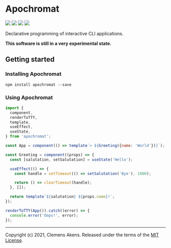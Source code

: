 # Apochromat

[![][ci-badge]][ci-link] [![][version-badge]][version-link]
[![][license-badge]][license-link] [![][types-badge]][types-link]

[ci-badge]: https://github.com/clebert/apochromat/workflows/CI/badge.svg
[ci-link]: https://github.com/clebert/apochromat
[version-badge]: https://badgen.net/npm/v/apochromat
[version-link]: https://www.npmjs.com/package/apochromat
[license-badge]: https://badgen.net/npm/license/apochromat
[license-link]: https://github.com/clebert/apochromat/blob/master/LICENSE
[types-badge]: https://badgen.net/npm/types/apochromat
[types-link]: https://github.com/clebert/apochromat

Declarative programming of interactive CLI applications.

**This software is still in a very experimental state.**

## Getting started

### Installing Apochromat

```
npm install apochromat --save
```

### Using Apochromat

```js
import {
  component,
  renderToTTY,
  template,
  useEffect,
  useState,
} from 'apochromat';
```

```js
const App = component(() => template`> ${Greeting({name: 'World'})}`);
```

```js
const Greeting = component((props) => {
  const [salutation, setSalutation] = useState('Hello');

  useEffect(() => {
    const handle = setTimeout(() => setSalutation('Bye'), 1000);

    return () => clearTimeout(handle);
  }, []);

  return template`${salutation} ${props.name}!`;
});
```

```js
renderToTTY(App()).catch((error) => {
  console.error('Oops!', error);
});
```

---

Copyright (c) 2021, Clemens Akens. Released under the terms of the
[MIT License](https://github.com/clebert/apochromat/blob/master/LICENSE).
